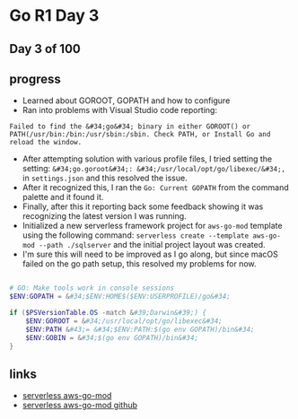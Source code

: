 # Go R1 Day 3


## Day 3 of 100

## progress

- Learned about GOROOT, GOPATH and how to configure
- Ran into problems with Visual Studio code reporting:

```text
Failed to find the &#34;go&#34; binary in either GOROOT() or PATH(/usr/bin:/bin:/usr/sbin:/sbin. Check PATH, or Install Go and reload the window.
```

- After attempting solution with various profile files, I tried setting the setting: `&#34;go.goroot&#34;: &#34;/usr/local/opt/go/libexec/&#34;,` in `settings.json` and this resolved the issue.
- After it recognized this, I ran the `Go: Current GOPATH` from the command palette and it found it.
- Finally, after this it reporting back some feedback showing it was recognizing the latest version I was running.
- Initialized a new serverless framework project for `aws-go-mod` template using the following command: `serverless create --template aws-go-mod --path ./sqlserver` and the initial project layout was created.
- I&#39;m sure this will need to be improved as I go along, but since macOS failed on the go path setup, this resolved my problems for now.

```powershell

# GO: Make tools work in console sessions
$ENV:GOPATH = &#34;$ENV:HOME$($ENV:USERPROFILE)/go&#34;

if ($PSVersionTable.OS -match &#39;Darwin&#39;) {
    $ENV:GOROOT = &#34;/usr/local/opt/go/libexec&#34;
    $ENV:PATH &#43;= &#34;$ENV:PATH:$(go env GOPATH)/bin&#34;
    $ENV:GOBIN = &#34;$(go env GOPATH)/bin&#34;
}

```

## links

- [serverless aws-go-mod](https://www.serverless.com/framework/docs/providers/aws/examples/hello-world/go/)
- [serverless aws-go-mod github](https://github.com/serverless/serverless/tree/master/lib/plugins/create/templates/aws-go-mod)

